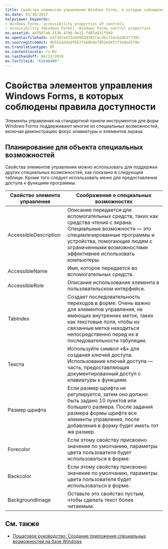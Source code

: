 ```yaml
---
title: Свойства элементов управления Windows Forms, в которых соблюдены правила доступности
ms.date: 03/30/2017
helpviewer_keywords:
- Windows Forms, accessibility properties of controls
- accessibility [Windows Forms], Windows Forms control properties
ms.assetid: ad3567a6-313b-4708-9e15-f487a831f049
ms.openlocfilehash: b3f10fe472e449d39385facdbc716cba9b3f7382
ms.sourcegitcommit: 9b552addadfb57fab0b9e7852ed4f1f1b8a42f8e
ms.translationtype: MT
ms.contentlocale: ru-RU
ms.lasthandoff: 04/23/2019
ms.locfileid: "61640499"
---
```

# <a name="properties-on-windows-forms-controls-that-support-accessibility-guidelines"></a>Свойства элементов управления Windows Forms, в которых соблюдены правила доступности
Элементы управления на стандартной панели инструментов для форм Windows Forms поддерживают многие из специальных возможностей, включая демонстрацию фокус клавиатуры и элементов экрана.  
  
## <a name="planning-ahead-for-accessibility"></a>Планирование для объекта специальных возможностей  
 Свойства элементов управления можно использовать для поддержки других специальных возможностей, как показано в следующей таблице. Кроме того следует использовать меню для предоставления доступа к функциям программы.  
  
|Свойство элемента управления|Соображения о специальных возможностях|  
|----------------------|--------------------------------------|  
|AccessibleDescription|Описание передается для вспомогательных средств, таких как средства чтения с экрана. Специальные возможности — это специализированные программы и устройства, помогающие людям с ограниченными возможностями эффективнее использовать компьютеры.|  
|AccessibleName|Имя, которое передается во вспомогательных средств.|  
|AccessibleRole|Описание использования элемента в пользовательском интерфейсе.|  
|TabIndex|Создает последовательность переходов в форме. Очень важно для элементов управления, не имеющих внутренних меток, таких как текстовые поля, чтобы их связанные метка находиться непосредственно перед их в последовательности табуляции.|  
|Текста|Используйте символ «&» для создания ключей доступа. Использование ключей доступа — часть, предоставляющая документированный доступ с клавиатуры к функциям.|  
|Размер шрифта|Если размер шрифта не регулируется, затем оно должно быть задано 10 пунктов или большего размера. После задания размера формы шрифта все элементы управления, после добавления в форму будет иметь тот же размер.|  
|Forecolor|Если этому свойству присвоено значение по умолчанию, параметры цвета пользователя будет использоваться в форме.|  
|Backcolor|Если этому свойству присвоено значение по умолчанию, параметры цвета пользователя будет использоваться в форме.|  
|BackgroundImage|Оставьте это свойство пустым, чтобы сделать текст более читаемым.|  
  
## <a name="see-also"></a>См. также

- [Пошаговое руководство: Создание приложения специальных возможностей на базе Windows](walkthrough-creating-an-accessible-windows-based-application.md)
